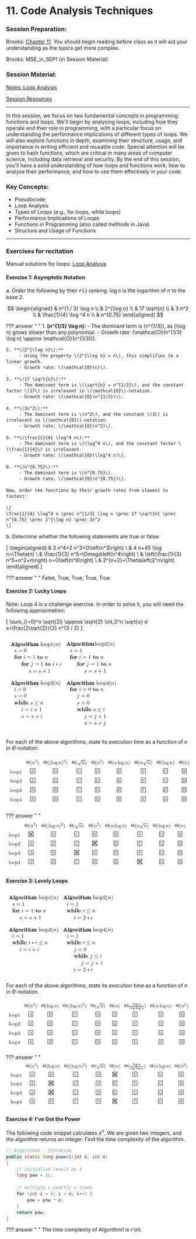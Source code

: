 # 11. Code Analysis Techniques

### Session Preparation:

Brooks: [Chapter 11](https://drive.google.com/file/d/1P9eidJb5qtlZgvHCtqu4uuPa5FFU0Zpn/view?usp=sharing). You should begin reading before class as it will aid your understanding as the topics get more complex.

Brooks: MSE_in_SEP1 (in Session Material)

### Session Material:

[Notes: Loop Analysis](https://drive.google.com/file/d/112ojchm4x7U1SV6b31_cUMcfJROmNvnZ/view?usp=sharing)

[Session Resources](https://viaucdk-my.sharepoint.com/:f:/g/personal/rib_viauc_dk/EnwGIx3PNuJHmDljj0r5POsB2j5n658Vxcqrw0s2iVcznQ?e=p5WKpf)

--------------------------

In this session, we focus on two fundamental concepts in programming: functions and loops. We'll begin by analysing loops, including how they operate and their role in programming, with a particular focus on understanding the performance implications of different types of loops. We will also explore functions in depth, examining their structure, usage, and importance in writing efficient and reusable code. Special attention will be given to hash functions, which are critical in many areas of computer science, including data retrieval and security. By the end of this session, you'll have a solid understanding of how loops and functions work, how to analyse their performance, and how to use them effectively in your code.

### Key Concepts:
- Pseudocode
- Loop Analysis
- Types of Loops (e.g., for loops, while loops)
- Performance Implications of Loops
- Functions in Programming (also called methods in Java)
- Structure and Usage of Functions

--------------------------

### Exercises for recitation

Manual solutions for loops: [Loop Analysis](https://drive.google.com/file/d/1wsupXIbqnTGKTXrjxd8VqlP7SFKAxuW_/view?usp=sharing)

#### Exercise 1: Asymptotic Notation

a. Order the following by their $\mathcal{O}(\cdot)$ ranking. $\log n$ is the logarithm of $n$ to the base 2.

$$
\begin{aligned}
& n^{1 / 3} \log n \\
& 2^{\log n} \\
& 17 \sqrt{n} \\
& 3 n^2 \\
& \frac{1}{4} \log ^4 n \\
& n^{0.75}
\end{aligned}
$$

??? answer "&nbsp;"
    1. **\(n^{1/3} \log n\):**
         - The dominant term is \(n^{1/3}\), as \(\log n\) grows slower than any polynomial.
         - Growth rate: \(\mathcal{O}(n^{1/3} \log n) \approx \mathcal{O}(n^{1/3})\).

    2. **\(2^{\log n}\):**
         - Using the property \(2^{\log n} = n\), this simplifies to a linear growth.
         - Growth rate: \(\mathcal{O}(n)\).

    3. **\(17 \sqrt{n}\):**
         - The dominant term is \(\sqrt{n} = n^{1/2}\), and the constant factor \(17\) is irrelevant in \(\mathcal{O}\)-notation.
         - Growth rate: \(\mathcal{O}(n^{1/2})\).

    4. **\(3n^2\):**
         - The dominant term is \(n^2\), and the constant \(3\) is irrelevant in \(\mathcal{O}\)-notation.
         - Growth rate: \(\mathcal{O}(n^2)\).

    5. **\(\frac{1}{4} \log^4 n\):**
         - The dominant term is \(\log^4 n\), and the constant factor \(\frac{1}{4}\) is irrelevant.
         - Growth rate: \(\mathcal{O}(\log^4 n)\).

    6. **\(n^{0.75}\):**
         - The dominant term is \(n^{0.75}\).
         - Growth rate: \(\mathcal{O}(n^{0.75})\).
   
    Now, order the functions by their growth rates from slowest to fastest:

    \[
    \frac{1}{4} \log^4 n \prec n^{1/3} \log n \prec 17 \sqrt{n} \prec n^{0.75} \prec 2^{\log n} \prec 3n^2
    \]

b. Determine whether the following statements are true or false:

\[
\begin{aligned}
& 3 n^4+2 n^3=O\left(n^3\right) \\
& 4 n+45 \log n=\Theta(n) \\
& \frac{1}{3} n^5=\Omega\left(n^4\right) \\
& \left(\frac{1}{3} n^5+n^2+n\right) n=O\left(n^6\right) \\
& 2^{n+2}=\Theta\left(2^n\right)
\end{aligned}
\]

??? answer "&nbsp;"
    False, True, True, True, True

#### Exercise 2: Lucky Loops

Note: Loop 4 is a challenge exercise. In order to solve it, you will need the following approximation:

\[
\sum_{i=0}^n \sqrt{2i} \approx \sqrt{2} \int_0^n \sqrt{x} d x=\frac{2\sqrt{2}}{3} n^{3 / 2}
\]

![Description of the image](src/ex2.png)

For each of the above algorithms, state its execution time as a function of $n$ in $\Theta$-notation.

![Description of the image](src/ex2answers.png)

??? answer "&nbsp;"
    ![Description of the image](src/ex2sol.png)

#### Exercise 3: Lovely Loops

![Description of the image](src/ex3.png)

For each of the above algorithms, state its execution time as a function of $n$ in $\Theta$-notation.

![Description of the image](src/ex3answers.png)

??? answer "&nbsp;"
    ![Description of the image](src/ex3sol.png)

#### Exercise 4: I've Got the Power

The following code snippet calculates $x^n$. We are given two integers, and the algorithm returns an integer. Find the time complexity of the algorithm.

```java	
// Algorithm1 - Iterative
public static long power1(int x, int n)
{
    // initialize result by 1
    long pow = 1L;
        
    // multiply x exactly n times
    for (int i = 0; i < n; i++) {
        pow = pow * x;
    }
    return pow;
}
```
??? answer "&nbsp;"
    The time complexity of Algorithm1 is $\mathcal{O}(n)$.
